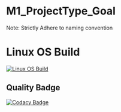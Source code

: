 # M1_ProjectType_Goal
Note: Strictly Adhere to naming convention

# Linux OS Build
[![Linux OS Build](https://github.com/40010753/M1_ProjectType_Goal/actions/workflows/build-linu.yml/badge.svg)](https://github.com/40010753/M1_ProjectType_Goal/actions/workflows/build-linu.yml)

## Quality Badge
[![Codacy Badge](https://app.codacy.com/project/badge/Grade/43220abda207453496514ced40afefd7)](https://www.codacy.com/gh/40010753/M1_ProjectType_Goal/dashboard?utm_source=github.com&amp;utm_medium=referral&amp;utm_content=40010753/M1_ProjectType_Goal&amp;utm_campaign=Badge_Grade)
